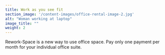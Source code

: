 ```yaml
---
title: Work as you see fit
section_image: '/content-images/office-rental-image-2.jpg'
alt: "Woman working at laptop"
image_title: ""
weight: 2
---
```


Rework-Space is a new way to use office space. Pay only one payment per month for your individual office suite.
